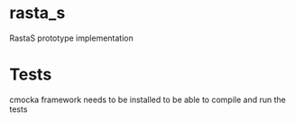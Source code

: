 # rasta_s
RastaS prototype implementation

# Tests
cmocka framework needs to be installed to be able to compile and run the tests